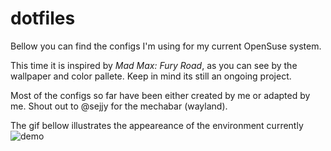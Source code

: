 # dotfiles

Bellow you can find the configs I'm using for my current OpenSuse system.


This time it is inspired by _Mad Max: Fury Road_, as you can see by the wallpaper and color pallete. Keep in mind its still an ongoing project.

Most of the configs so far have been either created by me or adapted by me. Shout out to @sejjy for the mechabar (wayland).

The gif bellow illustrates the appeareance of the environment currently
![demo](images/demo.gif)